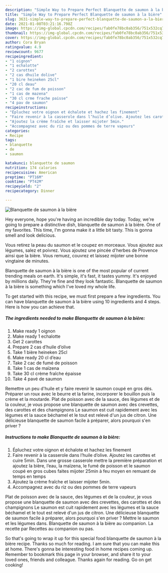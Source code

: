 ```yaml
---
description: "Simple Way to Prepare Perfect Blanquette de saumon à la bière"
title: "Simple Way to Prepare Perfect Blanquette de saumon à la bière"
slug: 3631-simple-way-to-prepare-perfect-blanquette-de-saumon-a-la-biere
date: 2021-01-08T03:21:16.798Z
image: https://img-global.cpcdn.com/recipes/fab0fe78bc0ab356/751x532cq70/blanquette-de-saumon-a-la-biere-photo-principale-de-la-recette.jpg
thumbnail: https://img-global.cpcdn.com/recipes/fab0fe78bc0ab356/751x532cq70/blanquette-de-saumon-a-la-biere-photo-principale-de-la-recette.jpg
cover: https://img-global.cpcdn.com/recipes/fab0fe78bc0ab356/751x532cq70/blanquette-de-saumon-a-la-biere-photo-principale-de-la-recette.jpg
author: Cora Bryan
ratingvalue: 4.9
reviewcount: 9677
recipeingredient:
- "1 oignon"
- "1 echalotte"
- "2 carottes"
- "2 cas dhuile dolive"
- "1 bire heineken 25cl"
- "20 cl deau"
- "2 cac de fum de poisson"
- "1 cas de mazena"
- "30 cl crme frache paisse"
- "4 pav de saumon"
recipeinstructions:
- "Épluchez votre oignon et échalote et hachez les finement"
- "Faire revenir à la casserole dans l’huile d’olive. Ajoutez les carottes et cuire 5min. Dans une grosse casserole mettre la première préparation et ajoutez la bière, l’eau, la maïzena, le fumé de poisson et le saumon coupé en gros cubes faites mijoter 25min à feu moyen en remuant de temps en temps"
- "Ajoutez la crème fraîche et laisser mijoter 5min."
- "Accompagnez avec du riz ou des pommes de terre vapeurs"
categories:
- Recipe
tags:
- blanquette
- de
- saumon

katakunci: blanquette de saumon 
nutrition: 174 calories
recipecuisine: American
preptime: "PT16M"
cooktime: "PT42M"
recipeyield: "2"
recipecategory: Dinner

---
```



![Blanquette de saumon à la bière](https://img-global.cpcdn.com/recipes/fab0fe78bc0ab356/751x532cq70/blanquette-de-saumon-a-la-biere-photo-principale-de-la-recette.jpg)

Hey everyone, hope you're having an incredible day today. Today, we're going to prepare a distinctive dish, blanquette de saumon à la bière. One of my favorites. This time, I'm gonna make it a little bit tasty. This is gonna smell and look delicious.

Vous retirez la peau du saumon et le coupez en morceaux. Vous ajoutez aux légumes, salez et poivrez. Vous ajoutez une pincée d&#39;herbes de Provence ainsi que la bière. Vous remuez, couvrez et laissez mijoter une bonne vingtaine de minutes.

Blanquette de saumon à la bière is one of the most popular of current trending meals on earth. It's simple, it's fast, it tastes yummy. It's enjoyed by millions daily. They're fine and they look fantastic. Blanquette de saumon à la bière is something which I've loved my whole life.


To get started with this recipe, we must first prepare a few ingredients. You can have blanquette de saumon à la bière using 10 ingredients and 4 steps. Here is how you can achieve that.

<!--inarticleads1-->

##### The ingredients needed to make Blanquette de saumon à la bière:

1. Make ready 1 oignon
1. Make ready 1 echalotte
1. Get 2 carottes
1. Prepare 2 cas d’huile d’olive
1. Take 1 bière heineken 25cl
1. Make ready 20 cl d’eau
1. Take 2 cac de fumé de poisson
1. Take 1 cas de maïzena
1. Take 30 cl crème fraîche épaisse
1. Take 4 pavé de saumon


Remettre un peu d&#39;huile et y faire revenir le saumon coupé en gros dés. Préparer un roux avec le beurre et la farine, incorporer le bouillon puis la crème et la moutarde. Plat de poisson avec de la sauce, des légumes et de la couleur, je vous propose une blanquette de saumon avec des crevettes, des carottes et des champignons Le saumon est cuit rapidement avec les légumes et la sauce béchamel et le tout est relevé d&#39;un jus de citron. Une délicieuse blanquette de saumon facile à préparer, alors pourquoi s&#39;en priver ? 

<!--inarticleads2-->

##### Instructions to make Blanquette de saumon à la bière:

1. Épluchez votre oignon et échalote et hachez les finement
1. Faire revenir à la casserole dans l’huile d’olive. Ajoutez les carottes et cuire 5min. Dans une grosse casserole mettre la première préparation et ajoutez la bière, l’eau, la maïzena, le fumé de poisson et le saumon coupé en gros cubes faites mijoter 25min à feu moyen en remuant de temps en temps
1. Ajoutez la crème fraîche et laisser mijoter 5min.
1. Accompagnez avec du riz ou des pommes de terre vapeurs


Plat de poisson avec de la sauce, des légumes et de la couleur, je vous propose une blanquette de saumon avec des crevettes, des carottes et des champignons Le saumon est cuit rapidement avec les légumes et la sauce béchamel et le tout est relevé d&#39;un jus de citron. Une délicieuse blanquette de saumon facile à préparer, alors pourquoi s&#39;en priver ? Mettre le saumon et les légumes dans. Blanquette de saumon à la bière au companion. La recette par Recettes au companion ou pas. 

So that's going to wrap it up for this special food blanquette de saumon à la bière recipe. Thanks so much for reading. I am sure that you can make this at home. There's gonna be interesting food in home recipes coming up. Remember to bookmark this page in your browser, and share it to your loved ones, friends and colleague. Thanks again for reading. Go on get cooking!

